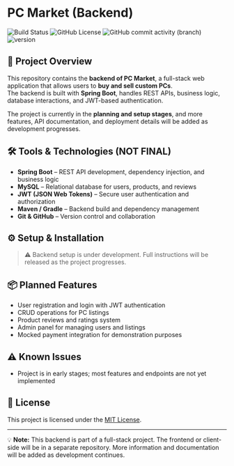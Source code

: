 # PC Market (Backend)

![Build Status](https://img.shields.io/github/actions/workflow/status/destrutoyt/none)
![GitHub License](https://img.shields.io/github/license/destrutoyt/pc-market-server)
![GitHub commit activity (branch)](https://img.shields.io/github/commit-activity/t/destrutoyt/pc-market-server/main)
![version](https://img.shields.io/badge/version-0.0.1-red)

## 🚀 Project Overview

This repository contains the **backend of PC Market**, a full-stack web application that allows users to **buy and sell custom PCs**.  
The backend is built with **Spring Boot**, handles REST APIs, business logic, database interactions, and JWT-based authentication.  

The project is currently in the **planning and setup stages**, and more features, API documentation, and deployment details will be added as development progresses.

## 🛠 Tools & Technologies (NOT FINAL)

- **Spring Boot** – REST API development, dependency injection, and business logic  
- **MySQL** – Relational database for users, products, and reviews  
- **JWT (JSON Web Tokens)** – Secure user authentication and authorization  
- **Maven / Gradle** – Backend build and dependency management  
- **Git & GitHub** – Version control and collaboration  

## ⚙️ Setup & Installation

> ⚠️ Backend setup is under development. Full instructions will be released as the project progresses.

## 📦 Planned Features

- User registration and login with JWT authentication  
- CRUD operations for PC listings  
- Product reviews and ratings system  
- Admin panel for managing users and listings  
- Mocked payment integration for demonstration purposes  

## ⚠️ Known Issues

- Project is in early stages; most features and endpoints are not yet implemented  

## 📄 License

This project is licensed under the [MIT License](https://opensource.org/licenses/MIT).

---

💡 **Note:** This backend is part of a full-stack project. The frontend or client-side will be in a separate repository. More information and documentation will be added as development continues.

